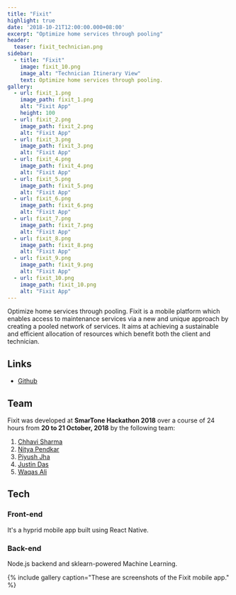 ```yaml
---
title: "Fixit"
highlight: true
date: '2018-10-21T12:00:00.000+08:00'
excerpt: "Optimize home services through pooling"
header:
  teaser: fixit_technician.png
sidebar:
  - title: "Fixit"
    image: fixit_10.png
    image_alt: "Technician Itinerary View"
    text: Optimize home services through pooling.
gallery:
  - url: fixit_1.png
    image_path: fixit_1.png
    alt: "Fixit App"
    height: 100
  - url: fixit_2.png
    image_path: fixit_2.png
    alt: "Fixit App"
  - url: fixit_3.png
    image_path: fixit_3.png
    alt: "Fixit App"
  - url: fixit_4.png
    image_path: fixit_4.png
    alt: "Fixit App"
  - url: fixit_5.png
    image_path: fixit_5.png
    alt: "Fixit App"
  - url: fixit_6.png
    image_path: fixit_6.png
    alt: "Fixit App"
  - url: fixit_7.png
    image_path: fixit_7.png
    alt: "Fixit App"
  - url: fixit_8.png
    image_path: fixit_8.png
    alt: "Fixit App"
  - url: fixit_9.png
    image_path: fixit_9.png
    alt: "Fixit App"
  - url: fixit_10.png
    image_path: fixit_10.png
    alt: "Fixit App"
---
```


Optimize home services through pooling. Fixit is a mobile platform which enables access to maintenance services via a new and unique approach by creating a pooled network of services. It aims at achieving a sustainable and efficient allocation of resources which benefit both the client and technician.

## Links

* [Github](https://github.com/Chhavisharma15/Fixit)

## Team

Fixit was developed at **SmarTone Hackathon 2018** over a course of 24 hours from **20 to 21 October, 2018** by the following team:

1.  [Chhavi Sharma](https://www.linkedin.com/in/chhavi151999/)
2.  [Nitya Pendkar](https://www.linkedin.com/in/nitya-pendkar-802705171/)
3.  [Piyush Jha](https://www.linkedin.com/in/piyush-jha/)
4.  [Justin Das](https://www.linkedin.com/in/justin-jay-das-036a5512b/)
5.  [Waqas Ali](https://waqasaliabbasi.com/)

## Tech

### Front-end

It's a hyprid mobile app built using React Native.

### Back-end

Node.js backend and sklearn-powered Machine Learning.

{% include gallery caption="These are screenshots of the Fixit mobile app." %}

